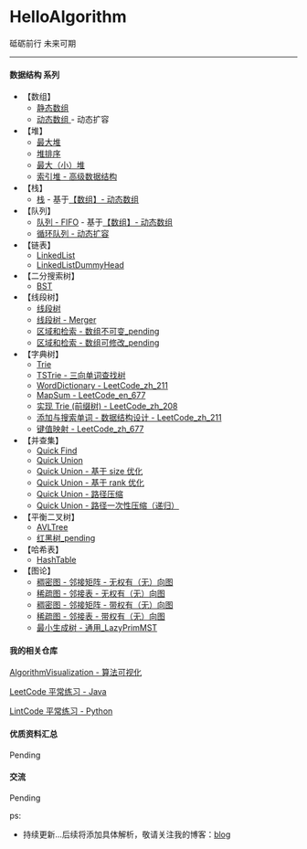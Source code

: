 # HelloAlgorithm

砥砺前行 未来可期

---

#### 数据结构 系列

- 【数组】
    - [静态数组](./Array/src/StaticArray.java)
    - [动态数组 ](./Array/src/Array.java) - 动态扩容
- 【堆】
    - [最大堆](./Heap/src/MaxHeap.java)
    - [堆排序](./Heap/src/HeapSort.java)
    - [最大（小）堆](./Heap/src/Heap.java)
    - [索引堆 - 高级数据结构](./Heap/src/IndexHeap.java)
- 【栈】
    - [栈](./Array/src/Array.java) - 基于[【数组】- 动态数组](./Array/src/Array.java)
- 【队列】
    - [队列 - FIFO](./Array/src/StaticArray.java) - 基于[【数组】- 动态数组](./Array/src/Array.java)
    - [循环队列 - 动态扩容](./Array/src/Array.java)
- 【链表】
    - [LinkedList](./LinkedList/src/LinkedList.java)
    - [LinkedListDummyHead](./LinkedList/src/LinkedListDummyHead.java)
- 【二分搜索树】
    - [BST](./BST/src/BST.java)
- 【线段树】
    - [线段树](./SegmentTree/src/SegmentTree.java)
    - [线段树 - Merger](./SegmentTree/src/Merger.java)
    - [区域和检索 - 数组不可变_pending](./SegmentTree/src/SegmentTree.java)
    - [区域和检索 - 数组可修改_pending](./SegmentTree/src/SegmentTree.java)
- 【字典树】
    * [Trie](./Trie/src/Trie.java)
    * [TSTrie - 三向单词查找树](./Trie/src/TSTrie.java)
    * [WordDictionary - LeetCode_zh_211](./Trie/src/WordDictionary.java)
    * [MapSum - LeetCode_en_677](./Trie/src/MapSum.java)
    * [实现 Trie (前缀树) - LeetCode_zh_208](./Trie/src/Trie.java)
    * [添加与搜索单词 - 数据结构设计 - LeetCode_zh_211](./Trie/src/WordDictionary.java)
    * [键值映射 - LeetCode_zh_677](./Trie/src/MapSum.java)
- 【并查集】
    * [Quick Find](./UnionFind/src/UnionFind1.java)
    * [Quick Union](./UnionFind/src/UnionFind2.java)
    * [Quick Union - 基于 size 优化](./UnionFind/src/UnionFind3.java)
    * [Quick Union - 基于 rank 优化](./UnionFind/src/UnionFind4.java)
    * [Quick Union - 路径压缩](./UnionFind/src/UnionFind5.java)
    * [Quick Union - 路径一次性压缩（递归）](./UnionFind/src/UnionFind6.java)
- 【平衡二叉树】
    * [AVLTree](./AVLTree/src/AVLTree.java)
    * [红黑树_pending](./RedBlackTree/src/RBTree.java)
- 【哈希表】
    - [HashTable](./HashTable/src/HashTable.java)
- 【图论】
    - [稠密图 - 邻接矩阵 - 无权有（无）向图](./GraphTheory/src/no_weight/DenseGraph.java)
    - [稀疏图 - 邻接表 - 无权有（无）向图](./GraphTheory/src/no_weight/SparseGraph.java)
    - [稠密图 - 邻接矩阵 - 带权有（无）向图](./GraphTheory/src/weight/DenseGraph.java)
    - [稀疏图 - 邻接表 - 带权有（无）向图](./GraphTheory/src/weight/SparseGraph.java)
    - [最小生成树 - 通用_LazyPrimMST](./GraphTheory/src/weight/LazyPrimMST.java)


#### 我的相关仓库

[AlgorithmVisualization - 算法可视化](https://github.com/hackfengJam/AlgorithmVisualization)

[LeetCode 平常练习 - Java](https://github.com/hackfengJam/LeetCode)

[LintCode 平常练习 - Python](https://github.com/hackfengJam/LintCode)


#### 优质资料汇总

Pending



#### 交流

Pending

ps:
- 持续更新...后续将添加具体解析，敬请关注我的博客：[blog](https://github.com/hackfengJam/blog)

